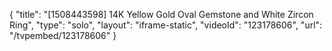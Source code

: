 {
    "title": "[1508443598] 14K Yellow Gold Oval Gemstone and White Zircon Ring",
    "type": "solo",
    "layout": "iframe-static",
    "videoId": "123178606",
    "url": "\/tvpembed\/123178606"
}